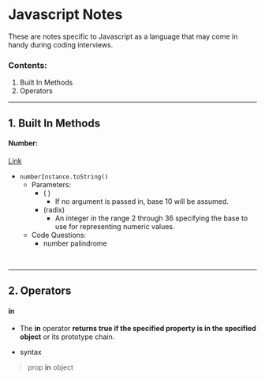 # Javascript Notes

These are notes specific to Javascript as a language that may come in handy during coding interviews.

### Contents:

1. Built In Methods
2. Operators

---

## 1. Built In Methods

#### Number:

  [Link](https://developer.mozilla.org/en-US/docs/Web/JavaScript/Reference/Global_Objects/Number)

  - `numberInstance.toString()`
    - Parameters:
      - ( )
        - If no argument is passed in, base 10 will be assumed.
      - (radix)
        - An integer in the range 2 through 36 specifying the base to use for representing numeric values.
    - Code Questions:
      - number palindrome

<br>

---

## 2. Operators

  #### **in**

  - The **in** operator **returns true if the specified property is in the specified object** or its prototype chain.

  - syntax

>   prop **in** object
